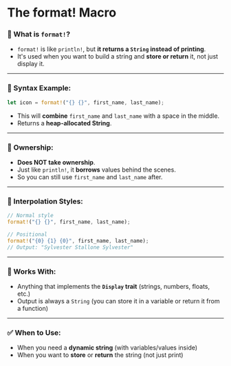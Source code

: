 # The format! Macro


### 🔸 What is `format!`?
- `format!` is like `println!`, but **it returns a `String` instead of printing**.
- It's used when you want to build a string and **store or return** it, not just display it.

---

### 🧪 Syntax Example:
```rust
let icon = format!("{} {}", first_name, last_name);
```
- This will **combine** `first_name` and `last_name` with a space in the middle.
- Returns a **heap-allocated String**.

---

### 🔄 Ownership:
- **Does NOT take ownership**.
- Just like `println!`, it **borrows** values behind the scenes.
- So you can still use `first_name` and `last_name` after.

---

### 🧩 Interpolation Styles:
```rust
// Normal style
format!("{} {}", first_name, last_name);

// Positional
format!("{0} {1} {0}", first_name, last_name); 
// Output: "Sylvester Stallone Sylvester"
```

---

### 🔣 Works With:
- Anything that implements the **`Display` trait** (strings, numbers, floats, etc.)
- Output is always a `String` (you can store it in a variable or return it from a function)

---

### ✅ When to Use:
- When you need a **dynamic string** (with variables/values inside)
- When you want to **store** or **return** the string (not just print)
